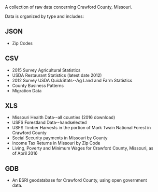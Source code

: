 A collection of raw data concerning Crawford County, Missouri. 

Data is organized by type and includes:

## JSON

- Zip Codes

## CSV

- 2015 Survey Agricultural Statistics
- USDA Restaurant Statistics (latest date 2012)
- 2012 Survey USDA QuickStats--Ag Land and Farm Statistics
- County Business Patterns
- Migration Data

## XLS

- Missouri Health Data--all counties (2016 download)
- USFS Forestland Data--handselected
- USFS Timber Harvests in the portion of Mark Twain National Forest in Crawford County
- Social Security payments in Missouri by County
- Income Tax Returns in Missouri by Zip Code
- Living, Poverty and Minimum Wages for Crawford County, Missouri, as of April 2016

## GDB

- An ESRI geodatabase for Crawford County, using open government data. 

